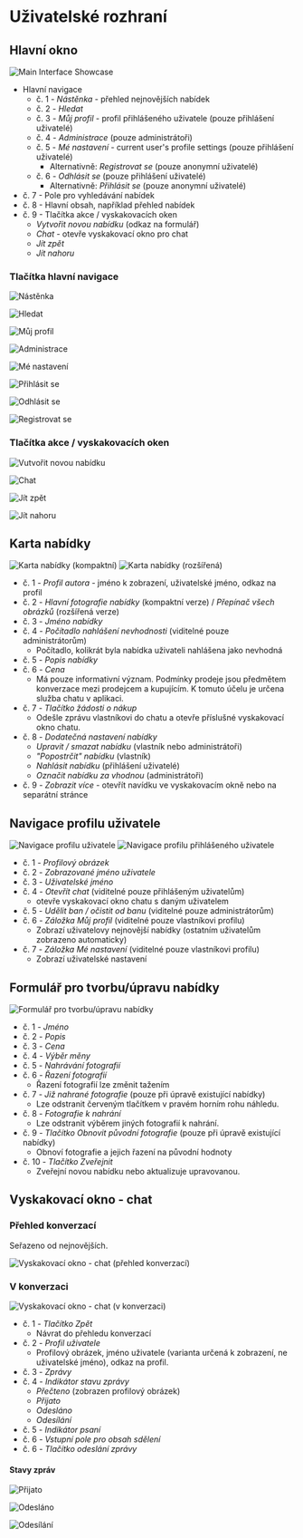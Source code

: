 # Uživatelské rozhraní

## Hlavní okno

![Main Interface Showcase](https://github.com/kogli/marketplace/raw/gh-pages/screenshots/main.png)

* Hlavní navigace
    * č. 1 - *Nástěnka* - přehled nejnovějších nabídek
    * č. 2 - *Hledat* 
    * č. 3 - *Můj profil* - profil přihlášeného uživatele (pouze přihlášení uživatelé)
    * č. 4 - *Administrace* (pouze administrátoři)
    * č. 5 - *Mé nastavení* - current user's profile settings  (pouze přihlášení uživatelé)
        * Alternativně: *Registrovat se* (pouze anonymní uživatelé)
    * č. 6 - *Odhlásit se*  (pouze přihlášení uživatelé)
        * Alternativně: *Přihlásit se* (pouze anonymní uživatelé)
* č. 7 - Pole pro vyhledávání nabídek
* č. 8 - Hlavní obsah, například přehled nabídek
* č. 9 - Tlačítka akce / vyskakovacích oken
    * *Vytvořit novou nabídku* (odkaz na formulář)
    * *Chat* - otevře vyskakovací okno pro chat
    * *Jít zpět*
    * *Jít nahoru*

### Tlačítka hlavní navigace
![Nástěnka](https://github.com/encharm/Font-Awesome-SVG-PNG/raw/master/black/png/24/home.png)

![Hledat](https://github.com/encharm/Font-Awesome-SVG-PNG/raw/master/black/png/24/search.png)

![Můj profil](https://github.com/encharm/Font-Awesome-SVG-PNG/raw/master/black/png/24/user.png)

![Administrace](https://github.com/encharm/Font-Awesome-SVG-PNG/raw/master/black/png/24/flag.png)

![Mé nastavení](https://github.com/encharm/Font-Awesome-SVG-PNG/raw/master/black/png/24/cog.png)

![Přihlásit se](https://github.com/encharm/Font-Awesome-SVG-PNG/raw/master/black/png/24/sign-in.png)

![Odhlásit se](https://github.com/encharm/Font-Awesome-SVG-PNG/raw/master/black/png/24/sign-out.png)

![Registrovat se](https://github.com/encharm/Font-Awesome-SVG-PNG/raw/master/black/png/24/user-plus.png)

### Tlačítka akce / vyskakovacích oken
![Vutvořit novou nabídku](https://github.com/encharm/Font-Awesome-SVG-PNG/raw/master/black/png/24/plus.png)

![Chat](https://github.com/encharm/Font-Awesome-SVG-PNG/raw/master/black/png/24/comment.png)

![Jít zpět](https://github.com/encharm/Font-Awesome-SVG-PNG/raw/master/black/png/24/chevron-left.png)

![Jít nahoru](https://github.com/encharm/Font-Awesome-SVG-PNG/raw/master/black/png/24/chevron-up.png)

## Karta nabídky

![Karta nabídky (kompaktní)](https://github.com/kogli/marketplace/raw/gh-pages/screenshots/offer.png)
![Karta nabídky (rozšířená)](https://github.com/kogli/marketplace/raw/gh-pages/screenshots/offer_large.png)

* č. 1 - *Profil autora* - jméno k zobrazení, uživatelské jméno, odkaz na profil
* č. 2 - *Hlavní fotografie nabídky* (kompaktní verze) / *Přepínač všech obrázků* (rozšířená verze)
* č. 3 - *Jméno nabídky*
* č. 4 - *Počítadlo nahlášení nevhodnosti* (viditelné pouze administrátorům)
    * Počítadlo, kolikrát byla nabídka uživateli nahlášena jako nevhodná
* č. 5 - *Popis nabídky*
* č. 6 - *Cena*
    * Má pouze informativní význam. Podmínky prodeje jsou předmětem konverzace mezi prodejcem a kupujícím. K tomuto účelu je určena služba chatu v aplikaci.
* č. 7 - *Tlačítko žádosti o nákup*
    * Odešle zprávu vlastníkovi do chatu a otevře příslušné vyskakovací okno chatu.
* č. 8 - *Dodatečná nastavení nabídky*
    * *Upravit / smazat nabídku* (vlastník nebo administrátoři)
    * *"Popostrčit" nabídku* (vlastník)
    * *Nahlásit nabídku* (přihlášení uživatelé)
    * *Označit nabídku za vhodnou* (administrátoři)
* č. 9 - *Zobrazit více* - otevřít navídku ve vyskakovacím okně nebo na separátní stránce

## Navigace profilu uživatele

![Navigace profilu uživatele](https://github.com/kogli/marketplace/raw/gh-pages/screenshots/user_navigation.png)
![Navigace profilu přihlášeného uživatele](https://github.com/kogli/marketplace/raw/gh-pages/screenshots/user_navigation_this.png)

* č. 1 - *Profilový obrázek*
* č. 2 - *Zobrazované jméno uživatele*
* č. 3 - *Uživatelské jméno*
* č. 4 - *Otevřít chat* (viditelné pouze přihlášeným uživatelům)
    * otevře vyskakovací okno chatu s daným uživatelem
* č. 5 - *Udělit ban / očistit od banu* (viditelné pouze administrátorům)
* č. 6 - *Záložka Můj profil* (viditelné pouze vlastníkovi profilu)
    * Zobrazí uživatelovy nejnovější nabídky (ostatním uživatelům zobrazeno automaticky)
* č. 7 - *Záložka Mé nastavení* (viditelné pouze vlastníkovi profilu)
    * Zobrazí uživatelské nastavení

## Formulář pro tvorbu/úpravu nabídky

![Formulář pro tvorbu/úpravu nabídky](https://github.com/kogli/marketplace/raw/gh-pages/screenshots/offer_form.png)

* č. 1 - *Jméno*
* č. 2 - *Popis*
* č. 3 - *Cena*
* č. 4 - *Výběr měny*
* č. 5 - *Nahrávání fotografií*
* č. 6 - *Řazení fotografií*
    * Řazení fotografií lze změnit tažením
* č. 7 - *Již nahrané fotografie* (pouze při úpravě existující nabídky)
    * Lze odstranit červeným tlačítkem v pravém horním rohu náhledu.
* č. 8 - *Fotografie k nahrání*
    * Lze odstranit výběrem jiných fotografií k nahrání.
* č. 9 - *Tlačítko Obnovit původní fotografie* (pouze při úpravě existující nabídky)
    * Obnoví fotografie a jejich řazení na původní hodnoty
* č. 10 - *Tlačítko Zveřejnit*
    * Zveřejní novou nabídku nebo aktualizuje upravovanou.

## Vyskakovací okno - chat

### Přehled konverzací

Seřazeno od nejnovějších.

![Vyskakovací okno - chat (přehled konverzací)](https://github.com/kogli/marketplace/raw/gh-pages/screenshots/chat_conversations.png)

### V konverzaci

![Vyskakovací okno - chat (v konverzaci)](https://github.com/kogli/marketplace/raw/gh-pages/screenshots/chat_user.png)

* č. 1 - *Tlačítko Zpět*
    * Návrat do přehledu konverzací
* č. 2 - *Profil uživatele* 
    * Profilový obrázek, jméno uživatele (varianta určená k zobrazení, ne uživatelské jméno), odkaz na profil.
* č. 3 - *Zprávy* 
* č. 4 - *Indikátor stavu zprávy*
    * *Přečteno* (zobrazen profilový obrázek)
    * *Přijato*
    * *Odesláno*
    * *Odesílání*
* č. 5 - *Indikátor psaní* 
* č. 6 - *Vstupní pole pro obsah sdělení* 
* č. 6 - *Tlačítko odeslání zprávy* 

#### Stavy zpráv

![Přijato](https://github.com/encharm/Font-Awesome-SVG-PNG/raw/master/black/png/24/check-circle.png)

![Odesláno](https://github.com/encharm/Font-Awesome-SVG-PNG/raw/master/black/png/24/check-circle-o.png)

![Odesílání](https://github.com/encharm/Font-Awesome-SVG-PNG/raw/master/black/png/24/circle-o.png)